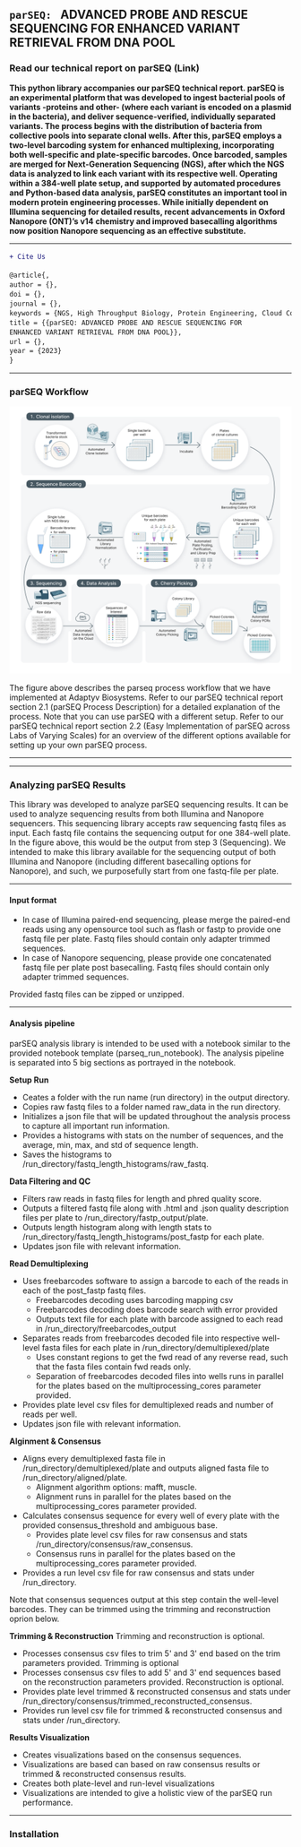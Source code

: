`parSEQ: ` **ADVANCED PROBE AND RESCUE SEQUENCING FOR
ENHANCED VARIANT RETRIEVAL FROM DNA POOL**
---------
### Read our technical report on parSEQ (Link)


**This python library accompanies our parSEQ technical report. parSEQ is an experimental platform that was developed to ingest bacterial pools of variants -proteins and other- (where each variant is encoded on a plasmid in the bacteria), and deliver sequence-verified, individually separated variants. The process begins with the distribution of bacteria from collective pools into separate clonal wells. After this, parSEQ employs a two-level barcoding system for enhanced multiplexing, incorporating both well-specific and plate-specific barcodes. Once barcoded, samples are merged for Next-Generation Sequencing (NGS), after which the NGS data is analyzed to link each variant with its respective well. Operating within a 384-well plate setup, and supported by automated procedures and Python-based data analysis, parSEQ constitutes an important tool in modern protein engineering processes. While initially dependent on Illumina sequencing for detailed results, recent advancements in Oxford Nanopore (ONT)’s v14 chemistry and improved basecalling algorithms now position Nanopore sequencing as an effective substitute.**

--------
```diff
+ Cite Us

@article{,
author = {},
doi = {},
journal = {},
keywords = {NGS, High Throughput Biology, Protein Engineering, Cloud Computing, Automation, Sequence-Function Landscapes},,
title = {{parSEQ: ADVANCED PROBE AND RESCUE SEQUENCING FOR
ENHANCED VARIANT RETRIEVAL FROM DNA POOL}},
url = {},
year = {2023}
}
```


-------

### parSEQ Workflow
![parSEQ Process Workflow](docs/images/parseq-process-workflow.png)

The figure above describes the parseq process workflow that we have implemented at Adaptyv Biosystems. Refer to our parSEQ technical report section 2.1 (parSEQ Process Description) for a detailed explanation of the process. Note that you can use parSEQ with a different setup. Refer to our parSEQ technical report section 2.2 (Easy Implementation of parSEQ across Labs of Varying Scales) for an overview of the different options available for setting up your own parSEQ process.

-------------------
-------------------

### Analyzing parSEQ Results

This library was developed to analyze parSEQ sequencing results. It can be used to analyze sequencing results from both Illumina and Nanopore sequencers. This sequencing library accepts raw sequencing fastq files as input. Each fastq file contains the sequencing output for one 384-well plate. In the figure above, this would be the output from step 3 (Sequencing).
We intended to make this library available for the sequencing output of both Illumina and Nanopore (including different basecalling options for Nanopore), and such, we purposefully start from one fastq-file per plate.

-------------------

#### Input format

- In case of Illumina paired-end sequencing, please merge the paired-end reads using any opensource tool such as flash or fastp to provide one fastq file per plate. Fastq files should contain only adapter trimmed sequences.
- In case of Nanopore sequencing, please provide one concatenated fastq file per plate post basecalling. Fastq files should contain only adapter trimmed sequences.

Provided fastq files can be zipped or unzipped.

-------------------

#### Analysis pipeline

parSEQ analysis library is intended to be used with a notebook similar to the provided notebook template (parseq_run_notebook). The analysis pipeline is separated into 5 big sections as portrayed in the notebook. 

**Setup Run**
- Ceates a folder with the run name (run directory) in the output directory.
- Copies raw fastq files to a folder named raw_data in the run directory.
- Initializes a json file that will be updated throughout the analysis process to capture all important run information.
- Provides a histograms with stats on the number of sequences, and the average, min, max, and std of sequence length.
- Saves the histograms to /run_directory/fastq_length_histograms/raw_fastq.

**Data Filtering and QC**
- Filters raw reads in fastq files for length and phred quality score.
- Outputs a filtered fastq file along with .html and .json quality description files per plate to  /run_directory/fastp_output/plate.
- Outputs length histogram along with length stats to /run_directory/fastq_length_histograms/post_fastp for each plate.
- Updates json file with relevant information.

**Read Demultiplexing**
- Uses freebarcodes software to assign a barcode to each of the reads in each of the post_fastp fastq files.
    - Freebarcodes decoding uses barcoding mapping csv
    - Freebarcodes decoding does barcode search with error provided
    - Outputs text file for each plate with barcode assigned to each read in /run_directory/freebarcodes_output
- Separates reads from freebarcodes decoded file into respective well-level fasta files for each plate in /run_directory/demultiplexed/plate
    - Uses constant regions to get the fwd read of any reverse read, such that the fasta files contain fwd reads only.
    - Separation of freebarcodes decoded files into wells runs in parallel for the plates based on the multiprocessing_cores parameter provided.
- Provides plate level csv files for demultiplexed reads and number of reads per well.
- Updates json file with relevant information.

**Alginment & Consensus**

- Aligns every demultiplexed fasta file in  /run_directory/demultiplexed/plate and outputs aligned fasta file to /run_directory/aligned/plate.
    - Alignment algorithm options: mafft, muscle.
    - Alignment runs in parallel for the plates based on the multiprocessing_cores parameter provided.
- Calculates consensus sequence for every well of every plate with the provided consensus_threshold and ambiguous base.
    - Provides plate level csv files for raw consensus and stats /run_directory/consensus/raw_consensus.
    - Consensus runs in parallel for the plates based on the multiprocessing_cores parameter provided.
- Provides a run level csv file for raw consensus and stats under /run_directory.

Note that consensus sequences output at this step contain the well-level barcodes. They can be trimmed using the trimming and reconstruction oprion below.

**Trimming & Reconstruction**
Trimming and reconstruction is optional.
- Processes consensus csv files to trim 5' and 3' end based on the trim parameters provided. Trimming is optional
- Processes consensus csv files to add 5' and 3' end sequences based on the reconstruction parameters provided. Reconstruction is optional.
- Provides plate level trimmed & reconstructed consensus and stats under /run_directory/consensus/trimmed_reconstructed_consensus.
- Provides run level csv file for trimmed & reconstructed consensus and stats under /run_directory.

**Results Visualization**
- Creates visualizations based on the consensus sequences.
- Visualizations are based can based on raw consensus results or trimmed & reconstructed consensus results.
- Creates both plate-level and run-level visualizations
- Visualizations are intended to give a holistic view of the parSEQ run performance.

-------------------
### Installation






